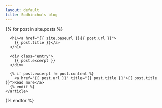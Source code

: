 ```yaml
---
layout: default
title: Sodhinchu's blog
---
```

<div class="posts">
  {% for post in site.posts %}
    <article class="post">

      <h1><a href="{{ site.baseurl }}{{ post.url }}">
        {{ post.title }}</a>
      </h1>

      <div class="entry">
        {{ post.excerpt }}
      </div>

      {% if post.excerpt != post.content %}
        <a href="{{ post.url }}" title="{{ post.title }}">{{ post.title }}">Read more</a>
      {% endif %}
    </article>
  {% endfor %}
</div>
